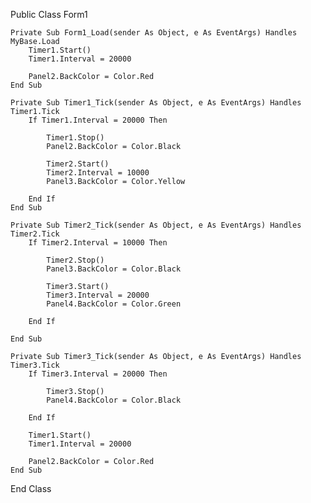 Public Class Form1

    Private Sub Form1_Load(sender As Object, e As EventArgs) Handles MyBase.Load
        Timer1.Start()
        Timer1.Interval = 20000

        Panel2.BackColor = Color.Red
    End Sub

    Private Sub Timer1_Tick(sender As Object, e As EventArgs) Handles Timer1.Tick
        If Timer1.Interval = 20000 Then

            Timer1.Stop()
            Panel2.BackColor = Color.Black

            Timer2.Start()
            Timer2.Interval = 10000
            Panel3.BackColor = Color.Yellow

        End If
    End Sub

    Private Sub Timer2_Tick(sender As Object, e As EventArgs) Handles Timer2.Tick
        If Timer2.Interval = 10000 Then

            Timer2.Stop()
            Panel3.BackColor = Color.Black

            Timer3.Start()
            Timer3.Interval = 20000
            Panel4.BackColor = Color.Green

        End If

    End Sub

    Private Sub Timer3_Tick(sender As Object, e As EventArgs) Handles Timer3.Tick
        If Timer3.Interval = 20000 Then

            Timer3.Stop()
            Panel4.BackColor = Color.Black

        End If

        Timer1.Start()
        Timer1.Interval = 20000

        Panel2.BackColor = Color.Red
    End Sub
End Class
